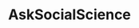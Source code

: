 ---
title: AskSocialScience
crosslinks:
- AskHistorians
- AskEconomics
- AskAnthropology
- badeconomics
- BadSocialScience
- AskFeminists
- explainlikeimfive
- SocialDemocracy
- Economics
- KotakuInAction
- books
- askphilosophy
- europe
- answers
- ShadowBan
- subredditoftheday
- PastorArrested
- Sociology_Academic
- TrollXChromosomes
- programming
---